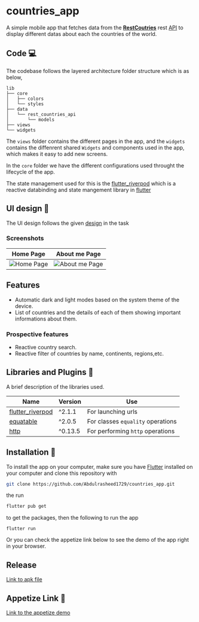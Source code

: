 # countries_app

A simple mobile app that fetches data from the [**RestCoutries**](https://restcountries.com) rest [API](https://restcountries.com/v3.1/all) to display different datas about each the countries of the world.

## Code 💻

The codebase follows the layered architecture folder structure which is as below,

```
lib
├── core
│   ├── colors
│   └── styles
├── data
│   └── rest_countries_api
│       └── models
├── views
└── widgets
```
The `views` folder contains the different pages in the app, and the `widgets` contains the diffenrent shared `Widgets` and components used in the app, which makes it easy to add new screens. 

In the `core` folder we have the different configurations used throught the lifecycle of the app. 

The state management used for this is the [flutter_riverpod](https://riverpod.dev) which is a reactive databinding and state mangement library in [flutter](https://flutter.dev)


## UI design 🎨

The UI design follows the given [design]() in the task 

### Screenshots
|Home Page|About me Page|
|---|---|
|![Home Page](screenshots/home-page.png "Home page")|![About me Page](screenshots/about-me-page.png "About me page")| 

## Features
- Automatic dark and light modes based on the system theme of the device.
- List of countries and the details of each of them showing important informations about them.

### Prospective features
- Reactive country search.
- Reactive filter of countries by name, continents, regions,etc.


## Libraries and Plugins 🔌
A brief description of the libraries used.

|Name | Version | Use|
|---|---|---|
|[flutter_riverpod](https://pub.dev/packages/flutter_riverpod)| ^2.1.1| For launching urls |
|[equatable](https://pub.dev/packages/equatable)| ^2.0.5 | For classes `equality` operations|
|[http](https://pub.dev/packages/http)| ^0.13.5 | For performing `http` operations|



## Installation 🔨

To install the app on your computer, make sure you have [Flutter](https://flutter.dev) installed on your computer and clone this repository with

```sh
git clone https://github.com/Abdulrasheed1729/countries_app.git
```
the run 
```sh
flutter pub get
```
to get the packages, then the following to run the app
```
flutter run
```

Or you can check the appetize link below to see the demo of the app right in your browser.

## Release

[Link to apk file](https://drive.google.com/drive/folders/1M7K-ZzWlAwe21gVsrIYtrk8IdodcqGG4)

## Appetize Link 🔗

[Link to the appetize demo](https://appetize.io/app/mzy6urnl25kv5e4ldibld4oykq?device=pixel4&osVersion=11.0&scale=75)
<!-- ## Getting Started
![Alt text](https://assets.digitalocean.com/articles/alligator/boo.svg "a title")
This project is a starting point for a Flutter application.

A few resources to get you started if this is your first Flutter project:

- [Lab: Write your first Flutter app](https://docs.flutter.dev/get-started/codelab)
- [Cookbook: Useful Flutter samples](https://docs.flutter.dev/cookbook)

For help getting started with Flutter development, view the
[online documentation](https://docs.flutter.dev/), which offers tutorials,
samples, guidance on mobile development, and a full API reference. -->